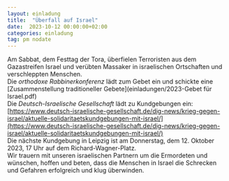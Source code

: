 ```yaml
---
layout: einladung
title:  "Überfall auf Israel"
date:  2023-10-12 00:00:00+02:00
categories: einladung
tag: pm nodate
---
```


Am Sabbat, dem Festtag der Tora, überfielen Terroristen aus dem Gazastreifen Israel und verübten Massaker in israelischen Ortschaften und verschleppten Menschen.
<br>
Die *orthodoxe Rabbinerkonferenz* lädt zum Gebet ein und schickte eine [Zusammenstellung traditioneller Gebete](einladungen/2023-Gebet für Israel.pdf)
<br>
Die *Deutsch-Israelische Gesellschaft* lädt zu Kundgebungen ein:
<br>
[https://www.deutsch-israelische-gesellschaft.de/dig-news/krieg-gegen-israel/aktuelle-solidaritaetskundgebungen-mit-israel/](https://www.deutsch-israelische-gesellschaft.de/dig-news/krieg-gegen-israel/aktuelle-solidaritaetskundgebungen-mit-israel/)
<br>
Die nächste Kundgebung in Leipzig ist am Donnerstag, dem 12. Oktober 2023, 17 Uhr auf dem Richard-Wagner-Platz.
<br>
Wir trauern mit unseren israelischen Partnern um die Ermordeten
und wünschen, hoffen und beten,
dass die Menschen in Israel die Schrecken und Gefahren erfolgreich und klug überwinden.
